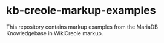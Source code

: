 # kb-creole-markup-examples
This repository contains markup examples from the MariaDB Knowledgebase in WikiCreole markup.
